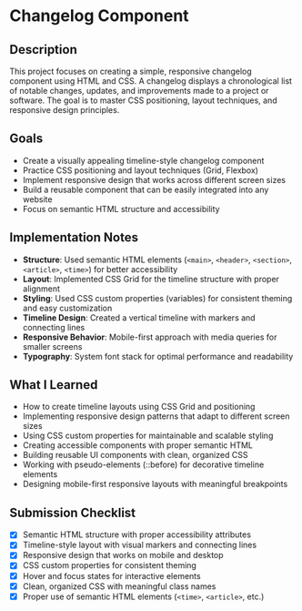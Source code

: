 # Changelog Component

## Description
This project focuses on creating a simple, responsive changelog component using HTML and CSS. A changelog displays a chronological list of notable changes, updates, and improvements made to a project or software. The goal is to master CSS positioning, layout techniques, and responsive design principles.

## Goals
- Create a visually appealing timeline-style changelog component
- Practice CSS positioning and layout techniques (Grid, Flexbox)
- Implement responsive design that works across different screen sizes
- Build a reusable component that can be easily integrated into any website
- Focus on semantic HTML structure and accessibility

## Implementation Notes
- **Structure**: Used semantic HTML elements (`<main>`, `<header>`, `<section>`, `<article>`, `<time>`) for better accessibility
- **Layout**: Implemented CSS Grid for the timeline structure with proper alignment
- **Styling**: Used CSS custom properties (variables) for consistent theming and easy customization
- **Timeline Design**: Created a vertical timeline with markers and connecting lines
- **Responsive Behavior**: Mobile-first approach with media queries for smaller screens
- **Typography**: System font stack for optimal performance and readability

## What I Learned
- How to create timeline layouts using CSS Grid and positioning
- Implementing responsive design patterns that adapt to different screen sizes
- Using CSS custom properties for maintainable and scalable styling
- Creating accessible components with proper semantic HTML
- Building reusable UI components with clean, organized CSS
- Working with pseudo-elements (::before) for decorative timeline elements
- Designing mobile-first responsive layouts with meaningful breakpoints

## Submission Checklist
- [x] Semantic HTML structure with proper accessibility attributes
- [x] Timeline-style layout with visual markers and connecting lines
- [x] Responsive design that works on mobile and desktop
- [x] CSS custom properties for consistent theming
- [x] Hover and focus states for interactive elements
- [x] Clean, organized CSS with meaningful class names
- [x] Proper use of semantic HTML elements (`<time>`, `<article>`, etc.)